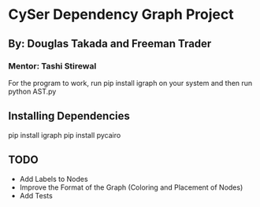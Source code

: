 # CySer Dependency Graph Project
## By: Douglas Takada and Freeman Trader
### Mentor: Tashi Stirewal

For the program to work, run pip install igraph on your system and then run python AST.py

## Installing Dependencies
pip install igraph
pip install pycairo

## TODO
* Add Labels to Nodes
* Improve the Format of the Graph (Coloring and Placement of Nodes)
* Add Tests
